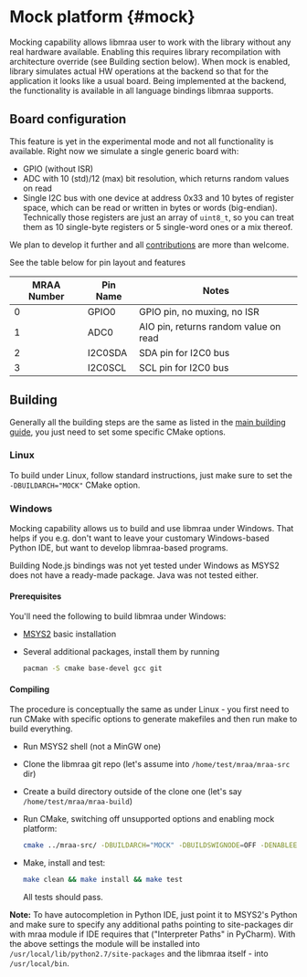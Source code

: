 Mock platform   {#mock}
=============

Mocking capability allows libmraa user to work with the library without any real
hardware available. Enabling this requires library recompilation with architecture
override (see Building section below). When mock is enabled, library simulates
actual HW operations at the backend so that for the application it looks
like a usual board. Being implemented at the backend, the functionality is available
in all language bindings libmraa supports.

Board configuration
-------------------

This feature is yet in the experimental mode and not all functionality is available.
Right now we simulate a single generic board with:
* GPIO (without ISR)
* ADC with 10 (std)/12 (max) bit resolution, which returns random values on read
* Single I2C bus with one device at address 0x33 and 10 bytes of register space,
which can be read or written in bytes or words (big-endian). Technically those
registers are just an array of `uint8_t`, so you can treat them as 10 single-byte
registers or 5 single-word ones or a mix thereof.

We plan to develop it further and all [contributions](../CONTRIBUTING.md) are more than welcome.

See the table below for pin layout and features

| MRAA Number | Pin Name |            Notes                      |
|-------------|----------|---------------------------------------|
| 0           | GPIO0    | GPIO pin, no muxing, no ISR           |
| 1           | ADC0     | AIO pin, returns random value on read |
| 2           | I2C0SDA  | SDA pin for I2C0 bus                  |
| 3           | I2C0SCL  | SCL pin for I2C0 bus                  |

Building
--------

Generally all the building steps are the same as listed
in the [main building guide](./building.md), you just need to set some specific
CMake options.

### Linux

To build under Linux, follow standard instructions, just make sure to set
the `-DBUILDARCH="MOCK"` CMake option.

### Windows

Mocking capability allows us to build and use libmraa under Windows. That helps
if you e.g. don't want to leave your customary Windows-based Python IDE, but
want to develop libmraa-based programs.

Building Node.js bindings was not yet tested under Windows as MSYS2
does not have a ready-made package. Java was not tested either.

#### Prerequisites

You'll need the following to build libmraa under Windows:

* [MSYS2](http://mingw-w64.org/doku.php/download/msys2) basic installation
* Several additional packages, install them by running

  ```bash
  pacman -S cmake base-devel gcc git
  ```

#### Compiling

The procedure is conceptually the same as under Linux - you first need to run
CMake with specific options to generate makefiles and then run make to build everything.

* Run MSYS2 shell (not a MinGW one)
* Clone the libmraa git repo (let's assume into `/home/test/mraa/mraa-src` dir)
* Create a build directory outside of the clone one (let's say `/home/test/mraa/mraa-build`)
* Run CMake, switching off unsupported options and enabling mock platform:

  ```bash
  cmake ../mraa-src/ -DBUILDARCH="MOCK" -DBUILDSWIGNODE=OFF -DENABLEEXAMPLES=OFF
  ```

* Make, install and test:

  ```bash
  make clean && make install && make test
  ```

  All tests should pass.

**Note:** To have autocompletion in Python IDE, just point it to MSYS2's Python
and make sure to specify any additional paths pointing to site-packages dir
with mraa module if IDE requires that ("Interpreter Paths" in PyCharm).
With the above settings the module will be installed into `/usr/local/lib/python2.7/site-packages`
and the libmraa itself - into `/usr/local/bin`.
